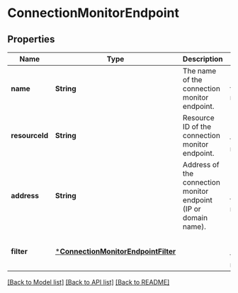 # ConnectionMonitorEndpoint


## Properties
Name | Type | Description | Notes
------------ | ------------- | ------------- | -------------
**name** | **String** | The name of the connection monitor endpoint. | [default to nothing]
**resourceId** | **String** | Resource ID of the connection monitor endpoint. | [optional] [default to nothing]
**address** | **String** | Address of the connection monitor endpoint (IP or domain name). | [optional] [default to nothing]
**filter** | [***ConnectionMonitorEndpointFilter**](ConnectionMonitorEndpointFilter.md) |  | [optional] [default to nothing]


[[Back to Model list]](../README.md#models) [[Back to API list]](../README.md#api-endpoints) [[Back to README]](../README.md)


